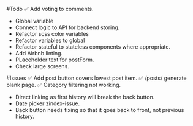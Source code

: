 #Todo
✅ Add voting to comments.
- Global variable
- Connect logic to API for backend storing.
- Refactor scss color variables
- Refactor variables to global
- Refactor stateful to stateless components where appropriate.
- Add Airbnb linting.
- PLaceholder text for postForm.
- Check large screens.

#Issues
✅ Add post button covers lowest post item.
✅ /posts/ generate blank page.
✅ Category filtering not working.
- Direct linking as first history will break the back button.
- Date picker zindex-issue.
- Back button needs fixing so that it goes back to front, not previous history.
